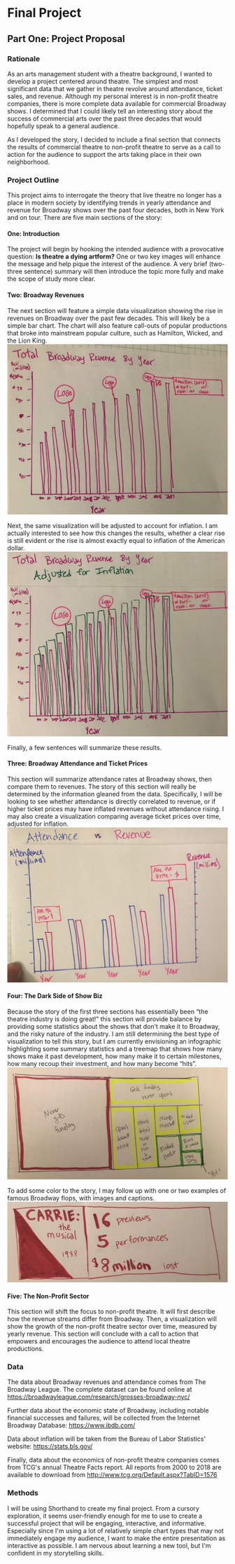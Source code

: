 # Final Project

## Part One: Project Proposal

### Rationale
As an arts management student with a theatre background, I wanted to develop a project centered around theatre. The simplest and most significant data that we gather in theatre revolve around attendance, ticket sales, and revenue. Although my personal interest is in non-profit theatre companies, there is more complete data available for commercial Broadway shows. I determined that I could likely tell an interesting story about the success of commercial arts over the past three decades that would hopefully speak to a general audience.

As I developed the story, I decided to include a final section that connects the results of commercial theatre to non-profit theatre to serve as a call to action for the audience to support the arts taking place in their own neighborhood. 

### Project Outline
This project aims to interrogate the theory that live theatre no longer has a place in modern society by identifying trends in yearly attendance and revenue for Broadway shows over the past four decades, both in New York and on tour. 
There are five main sections of the story: 

#### One: Introduction
The project will begin by hooking the intended audience with a provocative question: **Is theatre a dying artform?** One or two key images will enhance the message and help pique the interest of the audience. A very brief (two-three sentence) summary will then introduce the topic more fully and make the scope of study more clear. 

#### Two: Broadway Revenues
The next section will feature a simple data visualization showing the rise in revenues on Broadway over the past few decades. This will likely be a simple bar chart. The chart will also feature call-outs of popular productions that broke into mainstream popular culture, such as Hamilton, Wicked, and the Lion King. 
![Sketch 1](sketch1.jpg)

Next, the same visualization will be adjusted to account for inflation. I am actually interested to see how this changes the results, whether a clear rise is still evident or the rise is almost exactly equal to inflation of the American dollar. 
![Sketch 2](sketch2.jpg)

Finally, a few sentences will summarize these results. 

#### Three: Broadway Attendance and Ticket Prices
This section will summarize attendance rates at Broadway shows, then compare them to revenues. The story of this section will really be determined by the information gleaned from the data. Specifically, I will be looking to see whether attendance is directly correlated to revenue, or if higher ticket prices may have inflated revenues without attendance rising. I may also create a visualization comparing average ticket prices over time, adjusted for inflation. 
![Sketch 3](sketch3.jpg)

#### Four: The Dark Side of Show Biz
Because the story of the first three sections has essentially been “the theatre industry is doing great!” this section will provide balance by providing some statistics about the shows that don’t make it to Broadway, and the risky nature of the industry. 
I am still determining the best type of visualization to tell this story, but I am currently envisioning an infographic highlighting some summary statistics and a treemap that shows how many shows make it past development, how many make it to certain milestones, how many recoup their investment, and how many become “hits”.  
![Sketch 4](sketch4.jpg)

To add some color to the story, I may follow up with one or two examples of famous Broadway flops, with images and captions. 
![Sketch 5](sketch5.jpg)

#### Five: The Non-Profit Sector
This section will shift the focus to non-profit theatre. It will first describe how the revenue streams differ from Broadway. Then, a visualization will show the growth of the non-profit theatre sector over time, measured by yearly revenue. 
This section will conclude with a call to action that empowers and encourages the audience to attend local theatre productions. 

### Data
The data about Broadway revenues and attendance comes from The Broadway League. The complete dataset can be found online at <https://broadwayleague.com/research/grosses-broadway-nyc/>

Further data about the economic state of Broadway, including notable financial successes and failures, will be collected from the Internet Broadway Database: <https://www.ibdb.com/>

Data about inflation will be taken from the Bureau of Labor Statistics' website: <https://stats.bls.gov/>

Finally, data about the economics of non-profit theatre companies comes from TCG's annual Theatre Facts report. All reports from 2000 to 2018 are available to download from <http://www.tcg.org/Default.aspx?TabID=1576> 

### Methods
I will be using Shorthand to create my final project. From a cursory exploration, it seems user-friendly enough for me to use to create a successful project that will be engaging, interactive, and informative. Especially since I'm using a lot of relatively simple chart types that may not immediately engage my audience, I want to make the entire presentation as interactive as possible. I am nervous about learning a new tool, but I'm confident in my storytelling skills. 
